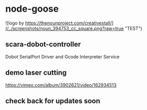 # node-goose

![logo by https://thenounproject.com/creativestall/](/../screenshots/noun_394753_cc_square.png?raw=true "TEST")

## scara-dobot-controller
Dobot SerialPort Driver and Gcode Interpreter Service 

## demo laser cutting

https://vimeo.com/album/3902621/video/162934513

## check back for updates soon


